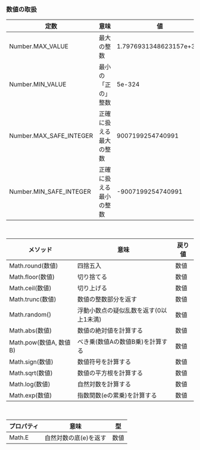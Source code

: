### 数値の取扱
|定数|意味|値|
|---|---|---|
|Number.MAX_VALUE|最大の整数|1.7976931348623157e+308
|Number.MIN_VALUE|最小の「正の」整数|5e-324|
|Number.MAX_SAFE_INTEGER|正確に扱える最大の整数|9007199254740991|
|Number.MIN_SAFE_INTEGER|正確に扱える最小の整数|-9007199254740991|
<br>

|メソッド|意味|戻り値|
|---|---|---|
|Math.round(数値)|四捨五入|数値|
|Math.floor(数値)|切り捨てる|数値|
|Math.ceil(数値)|切り上げる|数値|
|Math.trunc(数値)|数値の整数部分を返す|数値|
|Math.random()|浮動小数点の疑似乱数を返す(0以上1未満)|数値|
|Math.abs(数値)|数値の絶対値を計算する|数値|
|Math.pow(数値A, 数値B)|べき乗(数値Aの数値B乗)を計算する|数値|
|Math.sign(数値)|数値符号を計算する|数値|
|Math.sqrt(数値)|数値の平方根を計算する|数値|
|Math.log(数値)|自然対数を計算する|数値|
|Math.exp(数値)|指数関数(eの累乗)を計算する|数値|

<br>

|プロパティ|意味|型|
|---|---|---|
|Math.E|自然対数の底(e)を返す|数値|